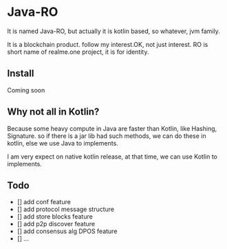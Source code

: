 # Java-RO

It is named Java-RO, but actually it is kotlin based, so whatever, jvm family.

It is a blockchain product. follow my interest.OK, not just interest.
RO is short name of realme.one project, it is for identity. 

## Install

Coming soon

## Why not all in Kotlin?
Because some heavy compute in Java are faster than Kotlin, like Hashing, Signature.
so if there is a jar lib had such methods, we can do these in kotlin, else we use Java to implements.

I am very expect on native kotlin release, at that time, we can use Kotlin to implements.


## Todo
* [] add conf feature
* [] add protocol message structure
* [] add store blocks feature
* [] add p2p discover feature
* [] add consensus alg DPOS feature 
* [] ...